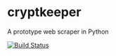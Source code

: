 # cryptkeeper
A prototype web scraper in Python

[![Build Status](https://travis-ci.org/CMoncur/proto_scrape.svg?branch=master)](https://travis-ci.org/CMoncur/proto_scrape)

